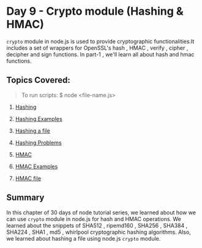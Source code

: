 # Day 9 - Crypto module (Hashing & HMAC)

`crypto` module in node.js is used to provide cryptographic functionalities.It includes a set of wrappers for OpenSSL's hash , HMAC , verify , cipher , decipher and sign functions. In part-1 , we'll learn all about hash and hmac functions.

## Topics Covered:

> To run scripts: \$ node <file-name.js>

1. [Hashing]()

2. [Hashing Examples]()

3. [Hashing a file]()

4. [Hashing Problems]()

5. [HMAC]()

6. [HMAC Examples]()

7. [HMAC file]()

## Summary

In this chapter of 30 days of node tutorial series, we learned about how we can use `crypto` module in node.js for hash and HMAC operations. We learned about the snippets of SHA512 , ripemd160 , SHA256 , SHA384 , SHA224 , SHA1 , md5 , whirlpool cryptographic hashing algorithms. Also, we learned about hashing a file using node.js `crypto` module.
